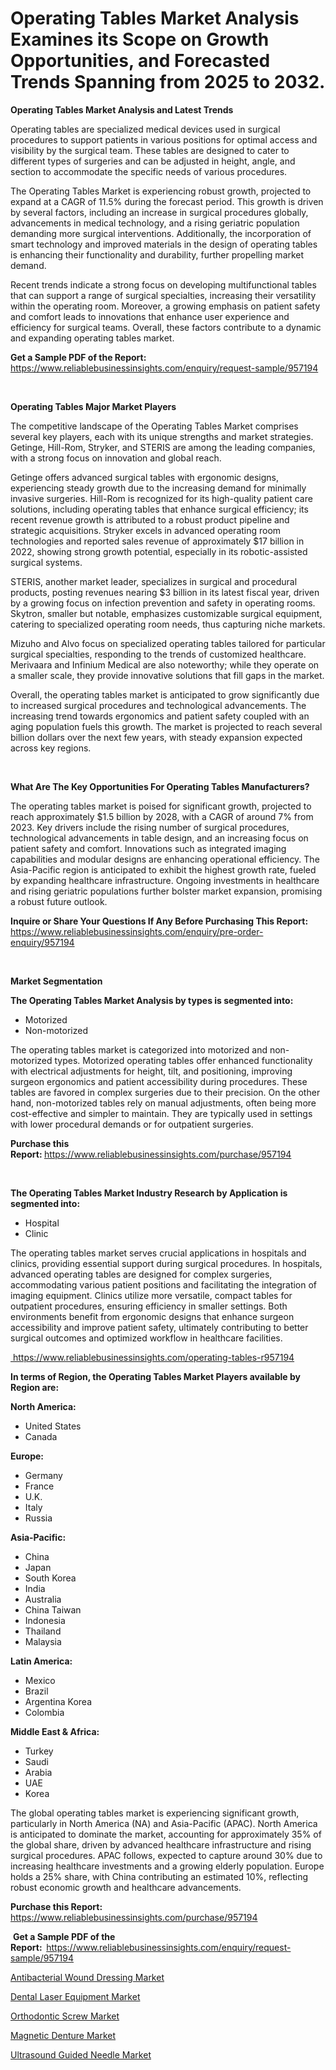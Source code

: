 <p><h1>Operating Tables Market Analysis Examines its Scope on Growth Opportunities, and Forecasted Trends Spanning from 2025 to 2032.</h1></p><p><strong>Operating Tables Market Analysis and Latest Trends</strong></p>
<p><p>Operating tables are specialized medical devices used in surgical procedures to support patients in various positions for optimal access and visibility by the surgical team. These tables are designed to cater to different types of surgeries and can be adjusted in height, angle, and section to accommodate the specific needs of various procedures.</p><p>The Operating Tables Market is experiencing robust growth, projected to expand at a CAGR of 11.5% during the forecast period. This growth is driven by several factors, including an increase in surgical procedures globally, advancements in medical technology, and a rising geriatric population demanding more surgical interventions. Additionally, the incorporation of smart technology and improved materials in the design of operating tables is enhancing their functionality and durability, further propelling market demand.</p><p>Recent trends indicate a strong focus on developing multifunctional tables that can support a range of surgical specialties, increasing their versatility within the operating room. Moreover, a growing emphasis on patient safety and comfort leads to innovations that enhance user experience and efficiency for surgical teams. Overall, these factors contribute to a dynamic and expanding operating tables market.</p></p>
<p><strong>Get a Sample PDF of the Report:&nbsp;</strong> <a href="https://www.reliablebusinessinsights.com/enquiry/request-sample/957194?utm_campaign=75&utm_medium=2&utm_source=Github&utm_content=ia&utm_term=03032025&utm_id=operating-tables">https://www.reliablebusinessinsights.com/enquiry/request-sample/957194</a></p>
<p>&nbsp;</p>
<p><strong>Operating Tables Major Market Players</strong></p>
<p><p>The competitive landscape of the Operating Tables Market comprises several key players, each with its unique strengths and market strategies. Getinge, Hill-Rom, Stryker, and STERIS are among the leading companies, with a strong focus on innovation and global reach.</p><p>Getinge offers advanced surgical tables with ergonomic designs, experiencing steady growth due to the increasing demand for minimally invasive surgeries. Hill-Rom is recognized for its high-quality patient care solutions, including operating tables that enhance surgical efficiency; its recent revenue growth is attributed to a robust product pipeline and strategic acquisitions. Stryker excels in advanced operating room technologies and reported sales revenue of approximately $17 billion in 2022, showing strong growth potential, especially in its robotic-assisted surgical systems.</p><p>STERIS, another market leader, specializes in surgical and procedural products, posting revenues nearing $3 billion in its latest fiscal year, driven by a growing focus on infection prevention and safety in operating rooms. Skytron, smaller but notable, emphasizes customizable surgical equipment, catering to specialized operating room needs, thus capturing niche markets.</p><p>Mizuho and Alvo focus on specialized operating tables tailored for particular surgical specialties, responding to the trends of customized healthcare. Merivaara and Infinium Medical are also noteworthy; while they operate on a smaller scale, they provide innovative solutions that fill gaps in the market.</p><p>Overall, the operating tables market is anticipated to grow significantly due to increased surgical procedures and technological advancements. The increasing trend towards ergonomics and patient safety coupled with an aging population fuels this growth. The market is projected to reach several billion dollars over the next few years, with steady expansion expected across key regions.</p></p>
<p>&nbsp;</p>
<p><strong>What Are The Key Opportunities For Operating Tables Manufacturers?</strong></p>
<p><p>The operating tables market is poised for significant growth, projected to reach approximately $1.5 billion by 2028, with a CAGR of around 7% from 2023. Key drivers include the rising number of surgical procedures, technological advancements in table design, and an increasing focus on patient safety and comfort. Innovations such as integrated imaging capabilities and modular designs are enhancing operational efficiency. The Asia-Pacific region is anticipated to exhibit the highest growth rate, fueled by expanding healthcare infrastructure. Ongoing investments in healthcare and rising geriatric populations further bolster market expansion, promising a robust future outlook.</p></p>
<p><strong>Inquire or Share Your Questions If Any Before Purchasing This Report:</strong> <a href="https://www.reliablebusinessinsights.com/enquiry/pre-order-enquiry/957194?utm_campaign=75&utm_medium=2&utm_source=Github&utm_content=ia&utm_term=03032025&utm_id=operating-tables">https://www.reliablebusinessinsights.com/enquiry/pre-order-enquiry/957194</a></p>
<p>&nbsp;</p>
<p><strong>Market Segmentation</strong></p>
<p><strong>The Operating Tables Market Analysis by types is segmented into:</strong></p>
<p><ul><li>Motorized</li><li>Non-motorized</li></ul></p>
<p><p>The operating tables market is categorized into motorized and non-motorized types. Motorized operating tables offer enhanced functionality with electrical adjustments for height, tilt, and positioning, improving surgeon ergonomics and patient accessibility during procedures. These tables are favored in complex surgeries due to their precision. On the other hand, non-motorized tables rely on manual adjustments, often being more cost-effective and simpler to maintain. They are typically used in settings with lower procedural demands or for outpatient surgeries.</p></p>
<p><strong>Purchase this Report:&nbsp;</strong><a href="https://www.reliablebusinessinsights.com/purchase/957194?utm_campaign=75&utm_medium=2&utm_source=Github&utm_content=ia&utm_term=03032025&utm_id=operating-tables">https://www.reliablebusinessinsights.com/purchase/957194</a></p>
<p>&nbsp;</p>
<p><strong>The Operating Tables Market Industry Research by Application is segmented into:</strong></p>
<p><ul><li>Hospital</li><li>Clinic</li></ul></p>
<p><p>The operating tables market serves crucial applications in hospitals and clinics, providing essential support during surgical procedures. In hospitals, advanced operating tables are designed for complex surgeries, accommodating various patient positions and facilitating the integration of imaging equipment. Clinics utilize more versatile, compact tables for outpatient procedures, ensuring efficiency in smaller settings. Both environments benefit from ergonomic designs that enhance surgeon accessibility and improve patient safety, ultimately contributing to better surgical outcomes and optimized workflow in healthcare facilities.</p></p>
<p><a href="https://www.reliablebusinessinsights.com/operating-tables-r957194?utm_campaign=75&utm_medium=2&utm_source=Github&utm_content=ia&utm_term=03032025&utm_id=operating-tables">&nbsp;https://www.reliablebusinessinsights.com/operating-tables-r957194</a></p>
<p><strong>In terms of Region, the Operating Tables Market Players available by Region are:</strong></p>
<p>
    <p> <strong> North America: </strong>
        <ul>
            <li>United States</li>
            <li>Canada</li>
        </ul>
        </p> 
    <p> <strong> Europe: </strong>
        <ul>
            <li>Germany</li>
            <li>France</li>
            <li>U.K.</li>
            <li>Italy</li>
            <li>Russia</li>
        </ul>
        </p> 
    <p> <strong> Asia-Pacific: </strong>
        <ul>
            <li>China</li>
            <li>Japan</li>
            <li>South Korea</li>
            <li>India</li>
            <li>Australia</li>
            <li>China Taiwan</li>
            <li>Indonesia</li>
            <li>Thailand</li>
            <li>Malaysia</li>
        </ul>
        </p> 
    <p> <strong> Latin America: </strong>
        <ul>
            <li>Mexico</li>
            <li>Brazil</li>
            <li>Argentina Korea</li>
            <li>Colombia</li>
        </ul>
        </p> 
    <p> <strong> Middle East & Africa: </strong>
        <ul>
            <li>Turkey</li>
            <li>Saudi</li>
            <li>Arabia</li>
            <li>UAE</li>
            <li>Korea</li>
        </ul>
    </p>
    </p>
<p><p>The global operating tables market is experiencing significant growth, particularly in North America (NA) and Asia-Pacific (APAC). North America is anticipated to dominate the market, accounting for approximately 35% of the global share, driven by advanced healthcare infrastructure and rising surgical procedures. APAC follows, expected to capture around 30% due to increasing healthcare investments and a growing elderly population. Europe holds a 25% share, with China contributing an estimated 10%, reflecting robust economic growth and healthcare advancements.</p></p>
<p><strong>Purchase this Report: </strong><a href="https://www.reliablebusinessinsights.com/purchase/957194?utm_campaign=75&utm_medium=2&utm_source=Github&utm_content=ia&utm_term=03032025&utm_id=operating-tables">https://www.reliablebusinessinsights.com/purchase/957194</a></p>
<p>&nbsp;<strong>Get a Sample PDF of the Report:&nbsp;&nbsp;</strong><a href="https://www.reliablebusinessinsights.com/enquiry/request-sample/957194?utm_campaign=75&utm_medium=2&utm_source=Github&utm_content=ia&utm_term=03032025&utm_id=operating-tables">https://www.reliablebusinessinsights.com/enquiry/request-sample/957194</a></p>
<p><strong></strong></p>
<p><p><a href="https://github.com/osamhcombre/Market-Research-Report-List-1/blob/main/antibacterial-wound-dressing-market.md?utm_campaign=75&utm_medium=2&utm_source=Github&utm_content=ia&utm_term=03032025&utm_id=operating-tables">Antibacterial Wound Dressing Market</a></p><p><a href="https://github.com/djibenesha/Market-Research-Report-List-1/blob/main/dental-laser-equipment-market.md?utm_campaign=75&utm_medium=2&utm_source=Github&utm_content=ia&utm_term=03032025&utm_id=operating-tables">Dental Laser Equipment Market</a></p><p><a href="https://github.com/leehihkl/Market-Research-Report-List-1/blob/main/orthodontic-screw-market.md?utm_campaign=75&utm_medium=2&utm_source=Github&utm_content=ia&utm_term=03032025&utm_id=operating-tables">Orthodontic Screw Market</a></p><p><a href="https://github.com/guleealhani/Market-Research-Report-List-1/blob/main/magnetic-denture-market.md?utm_campaign=75&utm_medium=2&utm_source=Github&utm_content=ia&utm_term=03032025&utm_id=operating-tables">Magnetic Denture Market</a></p><p><a href="https://github.com/nibbsmantji/Market-Research-Report-List-1/blob/main/ultrasound-guided-needle-market.md?utm_campaign=75&utm_medium=2&utm_source=Github&utm_content=ia&utm_term=03032025&utm_id=operating-tables">Ultrasound Guided Needle Market</a></p></p>